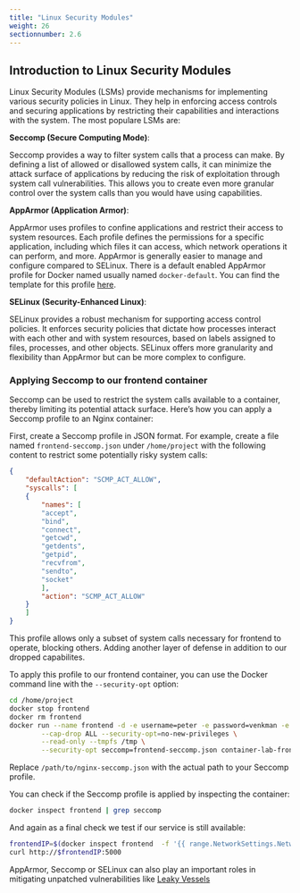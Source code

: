 ```yaml
---
title: "Linux Security Modules"
weight: 26
sectionnumber: 2.6
---
```



## Introduction to Linux Security Modules

Linux Security Modules (LSMs) provide mechanisms for implementing various security policies in Linux. They help in enforcing access controls and securing applications by restricting their capabilities and interactions with the system. The most populare LSMs are:

**Seccomp (Secure Computing Mode)**:

Seccomp provides a way to filter system calls that a process can make. By defining a list of allowed or disallowed system calls, it can minimize the attack surface of applications by reducing the risk of exploitation through system call vulnerabilities. This allows you to create even more granular control over the system calls than you would have using capabilities.

**AppArmor (Application Armor)**:

AppArmor uses profiles to confine applications and restrict their access to system resources. Each profile defines the permissions for a specific application, including which files it can access, which network operations it can perform, and more. AppArmor is generally easier to manage and configure compared to SELinux. There is a default enabled AppArmor profile for Docker named usually named `docker-default`. You can find the template for this profile [here](https://github.com/moby/moby/blob/master/profiles/apparmor/template.go).

**SELinux (Security-Enhanced Linux)**:

SELinux provides a robust mechanism for supporting access control policies. It enforces security policies that dictate how processes interact with each other and with system resources, based on labels assigned to files, processes, and other objects. SELinux offers more granularity and flexibility than AppArmor but can be more complex to configure.

### Applying Seccomp to our frontend container

Seccomp can be used to restrict the system calls available to a container, thereby limiting its potential attack surface. Here’s how you can apply a Seccomp profile to an Nginx container:

First, create a Seccomp profile in JSON format. For example, create a file named `frontend-seccomp.json` under `/home/project` with the following content to restrict some potentially risky system calls:

```json
{
    "defaultAction": "SCMP_ACT_ALLOW",
    "syscalls": [
    {
        "names": [
        "accept",
        "bind",
        "connect",
        "getcwd",
        "getdents",
        "getpid",
        "recvfrom",
        "sendto",
        "socket"
        ],
        "action": "SCMP_ACT_ALLOW"
    }
    ]
}
```

This profile allows only a subset of system calls necessary for frontend to operate, blocking others. Adding another layer of defense in addition to our dropped capabilites.

To apply this profile to our frontend container, you can use the Docker command line with the `--security-opt` option:

```bash
cd /home/project
docker stop frontend
docker rm frontend
docker run --name frontend -d -e username=peter -e password=venkman -e servername=$ip \
        --cap-drop ALL --security-opt=no-new-privileges \
        --read-only --tmpfs /tmp \
        --security-opt seccomp=frontend-seccomp.json container-lab-frontend:v2.0
```

Replace `/path/to/nginx-seccomp.json` with the actual path to your Seccomp profile.

You can check if the Seccomp profile is applied by inspecting the container:

```bash
docker inspect frontend | grep seccomp
```

And again as a final check we test if our service is still available:

```bash
frontendIP=$(docker inspect frontend  -f '{{ range.NetworkSettings.Networks }}{{ .IPAddress }}{{ end }}')
curl http://$frontendIP:5000
```

AppArmor, Seccomp or SELinux can also play an important roles in mitigating unpatched vulnerabilities like [Leaky Vessels](https://www.redhat.com/en/blog/latest-container-exploit-runc-can-be-blocked-selinux)
